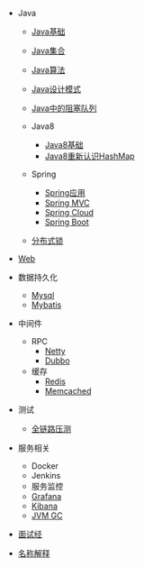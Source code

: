 - Java
  - [Java基础](learn-java/wiki/information/java/java_base)
  - [Java集合](learn-java/wiki/information/java/java_collection)
  - [Java算法](learn-java/wiki/information/java/java_algorithm)
  - [Java设计模式](https://www.cnblogs.com/foryang/p/5849402.html)
  - [Java中的阻塞队列](learn-java/wiki/information/java/java_blocking_queue)
  - Java8
     - [Java8基础](learn-java/wiki/information/java/java8)
     - [Java8重新认识HashMap](learn-java/wiki/information/java/java8_hashmap)
  - Spring
     - [Spring应用](learn-java/wiki/information/spring/spring_info)
     - [Spring MVC](learn-java/wiki/information/spring/spring_mvc) 
     - [Spring Cloud]({{baseDomain}}/learn-java/learn-spring-cloud/wiki/index.html) 
     - [Spring Boot](https://doc.yonyoucloud.com/doc/Spring-Boot-Reference-Guide/I.%20Spring%20Boot%20Documentation/index.html) 
  
  - [分布式锁](http://www.jianshu.com/p/535efcab356d) 

- [Web](learn-java/wiki/information/web)
- 数据持久化   
  - [Mysql](learn-java/wiki/information/database/mysql) 
  - [Mybatis](learn-java/wiki/information/database/mybatis) 
- 中间件
  - RPC
    - [Netty](learn-java/wiki/information/middleware/netty/netty_info)
    - [Dubbo](learn-java/wiki/information/middleware/dubbo/dubbo_info)
  - 缓存
     - [Redis](learn-java/wiki/information/cache/redis)
     - [Memcached](learn-java/wiki/information/cache/memcached)     
- 测试
  - [全链路压测](http://jm.taobao.org/2017/08/09/post-2017080902/)     
- 服务相关 
  - Docker
  - Jenkins 
  - 服务监控
   - [Grafana](https://kibana.logstash.es/content/elasticsearch/other/grafana.html)
   - [Kibana](http://www.cnblogs.com/hanyifeng/p/5860731.html)
   - [JVM GC](http://blog.csdn.net/wwd0501/article/details/78404105)
- [面试经](learn-java/wiki/information/interview)    
- [名称解释](learn-java/wiki/information/nounal)    